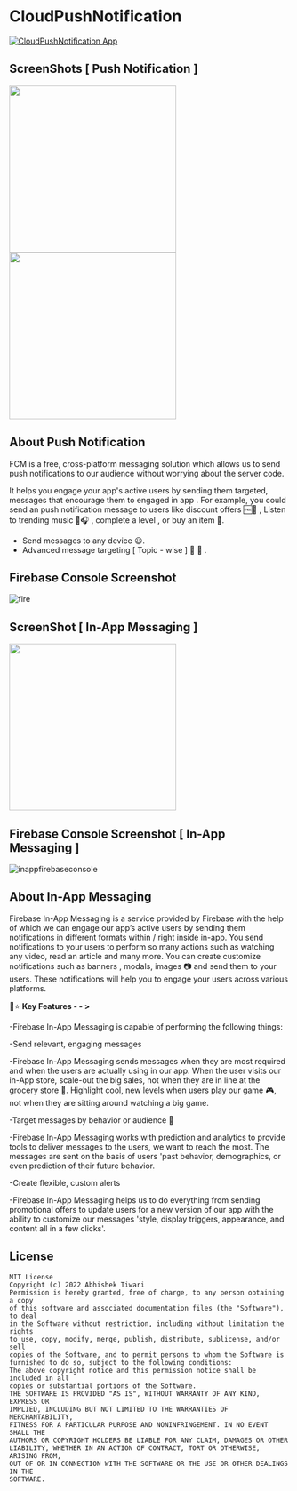 # CloudPushNotification



[![CloudPushNotification App](https://img.shields.io/badge/CloudPushNotification🚀-APK-red.svg?style=for-the-badge&logo=android)](https://github.com/AbhishekTiwariAndroid/CloudPushNotification/blob/master/app-debug.apk)

## ScreenShots [ Push Notification ]



 <img src="https://user-images.githubusercontent.com/42689087/177047271-8d815b97-b39f-4fce-bb96-c3f16c9bbd49.jpg" width="300"/>             <img src="https://user-images.githubusercontent.com/42689087/177047268-2259faea-5b26-4f26-bb7d-f28e5c8901c7.jpg" width="300"/>    

## About Push Notification 
FCM is a free, cross-platform messaging solution which allows us to send push notifications to our audience without worrying about the server code.

It helps you engage your app's active users by sending them targeted, messages that encourage them to engaged in app . For example, you could send an push notification message to users like discount offers 🆓🎁 , Listen to trending music 🎵🎧 , complete a level , or buy an item 🛒. 
- Send messages to any device 😃. 
- Advanced message targeting [ Topic - wise ] 🎯 🚀 .


## Firebase Console Screenshot
![fire](https://user-images.githubusercontent.com/42689087/177047089-59a2017b-5590-48bd-9a0a-c0f4f87f2ac9.png)


## ScreenShot [ In-App Messaging ]
<img src="https://user-images.githubusercontent.com/42689087/177051921-52476802-7419-4040-8eec-c00a633b7068.png" width="300"/> 



## Firebase Console Screenshot [ In-App Messaging ]
![inappfirebaseconsole](https://user-images.githubusercontent.com/42689087/177052072-2b83c149-55a1-41fe-aab0-58aedc1e8cc2.png)






## About In-App Messaging
Firebase In-App Messaging is a service provided by Firebase with the help of which we can engage our app’s active users by sending them notifications in different formats within / right inside in-app. You send notifications to your users to perform so many actions such as watching any video, read an article  and many more. You can create customize notifications such as banners , modals, images 📷 and send them to your users. These notifications will help you to engage your users across various platforms. 

🌟⭐  <b> Key Features - - > </b>

-Firebase In-App Messaging is capable of performing the following things:

-Send relevant, engaging messages 

-Firebase In-App Messaging sends messages when they are most required and when the users are actually using in our app. When the user visits our in-App store, scale-out the big sales, not when they are in line at the grocery store 🏪. Highlight cool, new levels when users play our game 🎮, not when they are sitting around watching a big game.

-Target messages by behavior or audience 📢

-Firebase In-App Messaging works with prediction and analytics to provide tools to deliver messages to the users, we want to reach the most. The messages are sent on the basis of users 'past behavior, demographics, or even prediction  of their future behavior.

-Create flexible, custom alerts

-Firebase In-App Messaging helps us to do everything from sending promotional offers to update users for a new version of our app with the ability to customize our messages 'style, display triggers, appearance, and content all in a few clicks'.



## License
```
MIT License
Copyright (c) 2022 Abhishek Tiwari
Permission is hereby granted, free of charge, to any person obtaining a copy
of this software and associated documentation files (the "Software"), to deal
in the Software without restriction, including without limitation the rights
to use, copy, modify, merge, publish, distribute, sublicense, and/or sell
copies of the Software, and to permit persons to whom the Software is
furnished to do so, subject to the following conditions:
The above copyright notice and this permission notice shall be included in all
copies or substantial portions of the Software.
THE SOFTWARE IS PROVIDED "AS IS", WITHOUT WARRANTY OF ANY KIND, EXPRESS OR
IMPLIED, INCLUDING BUT NOT LIMITED TO THE WARRANTIES OF MERCHANTABILITY,
FITNESS FOR A PARTICULAR PURPOSE AND NONINFRINGEMENT. IN NO EVENT SHALL THE
AUTHORS OR COPYRIGHT HOLDERS BE LIABLE FOR ANY CLAIM, DAMAGES OR OTHER
LIABILITY, WHETHER IN AN ACTION OF CONTRACT, TORT OR OTHERWISE, ARISING FROM,
OUT OF OR IN CONNECTION WITH THE SOFTWARE OR THE USE OR OTHER DEALINGS IN THE
SOFTWARE.
```
